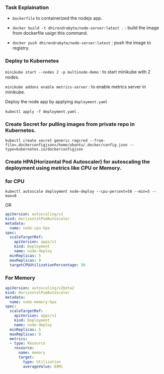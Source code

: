 ### Task Explaination

* `Dockerfile` to containerized the nodejs app.

* ` docker build -t dhirendrabyte/node-server:latest . ` : build the image from dockerfile usign this command.

* ` docker push dhirendrabyte/node-server:latest ` : push the image to registry.

### Deploy to Kubernetes

` minikube start --nodes 2 -p multinode-demo ` : to start minikube with 2 nodes.

` minikube addons enable metrics-server ` : to enable metrics server in minikube.


Deploy the node app by applying `deployment.yaml`

 `kubectl apply -f deployment.yaml` .

### Create  Secret for pulling images from private repo in Kubernetes.

` kubectl create secret generic regcred --from-file=.dockerconfigjson=/home/ubuntu/.docker/config.json --type=kubernetes.io/dockerconfigjson `


### Create HPA(Horizontal Pod Autoscaler) for autoscaling the deployment using metrics like CPU or Memory.

### for CPU
` kubectl autoscale deployment node-deploy --cpu-percent=50 --min=5 --max=8 `

OR

```yaml
apiVersion: autoscaling/v1
kind: HorizontalPodAutoscaler
metadata:
  name: node-cpu-hpa
spec:
  scaleTargetRef:
    apiVersion: apps/v1
    kind: Deployment
    name: node-deploy
  minReplicas: 5
  maxReplicas: 8
  targetCPUUtilizationPercentage: 50
```




### For Memory

```yaml
apiVersion: autoscaling/v2beta2 
kind: HorizontalPodAutoscaler
metadata:
  name: node-memory-hpa 
spec:
  scaleTargetRef:
    apiVersion: apps/v1 
    kind: Deployment 
    name: node-deploy
  minReplicas: 5
  maxReplicas: 8 
  metrics: 
  - type: Resource
    resource:
      name: memory 
      target:
        type: Utilization 
        averageValue: 60Mi
```        